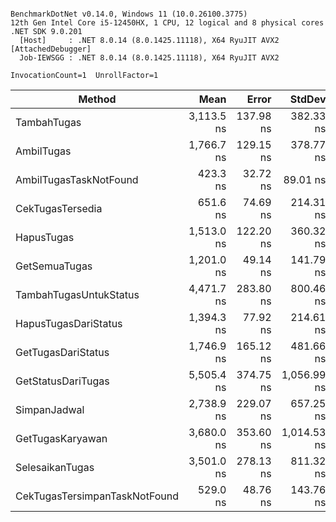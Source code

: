 ```

BenchmarkDotNet v0.14.0, Windows 11 (10.0.26100.3775)
12th Gen Intel Core i5-12450HX, 1 CPU, 12 logical and 8 physical cores
.NET SDK 9.0.201
  [Host]     : .NET 8.0.14 (8.0.1425.11118), X64 RyuJIT AVX2 [AttachedDebugger]
  Job-IEWSGG : .NET 8.0.14 (8.0.1425.11118), X64 RyuJIT AVX2

InvocationCount=1  UnrollFactor=1  

```
| Method                        | Mean       | Error     | StdDev      | Median     | Allocated |
|------------------------------ |-----------:|----------:|------------:|-----------:|----------:|
| TambahTugas                   | 3,113.5 ns | 137.98 ns |   382.33 ns | 3,000.0 ns |     640 B |
| AmbilTugas                    | 1,766.7 ns | 129.15 ns |   378.77 ns | 1,700.0 ns |     432 B |
| AmbilTugasTaskNotFound        |   423.3 ns |  32.72 ns |    89.01 ns |   400.0 ns |     400 B |
| CekTugasTersedia              |   651.6 ns |  74.69 ns |   214.31 ns |   600.0 ns |     400 B |
| HapusTugas                    | 1,513.0 ns | 122.20 ns |   360.32 ns | 1,500.0 ns |     432 B |
| GetSemuaTugas                 | 1,201.0 ns |  49.14 ns |   141.79 ns | 1,200.0 ns |     616 B |
| TambahTugasUntukStatus        | 4,471.7 ns | 283.80 ns |   800.46 ns | 4,350.0 ns |     616 B |
| HapusTugasDariStatus          | 1,394.3 ns |  77.92 ns |   214.61 ns | 1,300.0 ns |     400 B |
| GetTugasDariStatus            | 1,746.9 ns | 165.12 ns |   481.66 ns | 1,700.0 ns |     464 B |
| GetStatusDariTugas            | 5,505.4 ns | 374.75 ns | 1,056.99 ns | 5,100.0 ns |     760 B |
| SimpanJadwal                  | 2,738.9 ns | 229.07 ns |   657.25 ns | 2,400.0 ns |     568 B |
| GetTugasKaryawan              | 3,680.0 ns | 353.60 ns | 1,014.53 ns | 3,300.0 ns |     664 B |
| SelesaikanTugas               | 3,501.0 ns | 278.13 ns |   811.32 ns | 3,150.0 ns |     792 B |
| CekTugasTersimpanTaskNotFound |   529.0 ns |  48.76 ns |   143.76 ns |   500.0 ns |     400 B |
